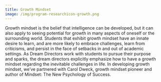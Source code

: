 ```yaml
---
title: Growth Mindset
image: /img/program-researchicon-growth.png
---
```


Growth mindset is the belief that intelligence can be developed, but it can also apply to seeing potential for growth in many aspects of oneself or the surrounding world. Students that exhibit growth mindset have an innate desire to learn, and are more likely to embrace challenges, learn from criticisms, and persist in the face of setbacks in and out of academic settings. As Dream Directors work with students to pursue their purpose and sparks, the dream directors explicitly emphasize how to have a growth mindset regarding the inevitable challenges in life. In developing growth mindset, we’ve partnered with Carol Dweck, growth mindset pioneer and author of Mindset: The New Psychology of Success.
